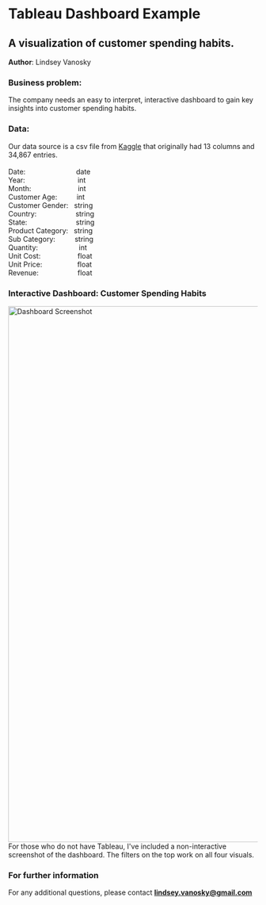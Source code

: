 # Tableau Dashboard Example
## A visualization of customer spending habits. 

**Author**: Lindsey Vanosky

### Business problem: 
The company needs an easy to interpret, interactive dashboard to gain key insights into customer spending habits. 

### Data:
Our data source is a csv file from [Kaggle](https://www.kaggle.com/datasets/thedevastator/analyzing-customer-spending-habits-to-improve-sa) that originally had 13 columns and 34,867 entries.  
  <br> Date:             &nbsp;&nbsp;&nbsp; &nbsp;&nbsp;&nbsp;&nbsp;&nbsp;&nbsp;&nbsp;&nbsp;&nbsp;&nbsp;&nbsp;&nbsp;&nbsp;&nbsp;  &nbsp;&nbsp;&nbsp;&nbsp; &nbsp;date 
  <br> Year:               &nbsp;&nbsp;&nbsp; &nbsp;&nbsp;&nbsp;&nbsp;&nbsp;&nbsp;&nbsp;&nbsp;&nbsp;&nbsp;&nbsp;&nbsp;&nbsp;&nbsp;&nbsp;&nbsp;&nbsp;&nbsp;&nbsp;&nbsp;&nbsp;  int 
  <br> Month:              &nbsp;&nbsp;&nbsp;&nbsp;&nbsp;&nbsp;&nbsp;&nbsp;&nbsp;&nbsp;&nbsp;&nbsp;&nbsp;&nbsp;&nbsp;&nbsp;&nbsp;&nbsp;&nbsp;&nbsp; &nbsp;  int 
  <br> Customer Age:       &nbsp;&nbsp;&nbsp;&nbsp;&nbsp;&nbsp;&nbsp;&nbsp;  int 
  <br> Customer Gender:      &nbsp; string 
  <br> Country:            &nbsp;&nbsp;&nbsp;&nbsp;&nbsp;&nbsp;&nbsp;&nbsp;&nbsp;&nbsp;&nbsp;&nbsp;&nbsp;&nbsp;&nbsp;&nbsp;&nbsp;&nbsp;  string 
  <br> State:              &nbsp;&nbsp;&nbsp;&nbsp;&nbsp;&nbsp;&nbsp;&nbsp;&nbsp;&nbsp;&nbsp;&nbsp;&nbsp;&nbsp;&nbsp;&nbsp;&nbsp;&nbsp;&nbsp;&nbsp;&nbsp; &nbsp;  string 
  <br> Product Category:    &nbsp;  string 
  <br> Sub Category:       &nbsp;&nbsp;&nbsp;&nbsp;&nbsp;&nbsp; &nbsp;  string 
  <br> Quantity:          &nbsp;&nbsp;&nbsp;&nbsp;&nbsp;&nbsp;&nbsp;&nbsp; &nbsp;&nbsp;&nbsp;&nbsp;&nbsp;&nbsp;&nbsp;&nbsp; &nbsp; int 
  <br> Unit Cost:         &nbsp;&nbsp;&nbsp;&nbsp;&nbsp;&nbsp;&nbsp;&nbsp;&nbsp;&nbsp;&nbsp;&nbsp;&nbsp;&nbsp;&nbsp;  &nbsp;  float
  <br> Unit Price:         &nbsp;&nbsp;&nbsp;&nbsp;&nbsp;&nbsp;&nbsp;&nbsp;&nbsp;&nbsp;&nbsp;&nbsp;&nbsp;&nbsp; &nbsp;  float
  <br> Revenue:            &nbsp;&nbsp;&nbsp;&nbsp;&nbsp;&nbsp;&nbsp;&nbsp;&nbsp;&nbsp;&nbsp;&nbsp;&nbsp;&nbsp;&nbsp;&nbsp; &nbsp; float 

### Interactive Dashboard: Customer Spending Habits
<img width="1081" alt="Dashboard Screenshot" src="https://user-images.githubusercontent.com/105459145/219794100-0d523232-f6fb-4c89-bad9-554b8f3c8a4a.png">
For those who do not have Tableau, I've included a non-interactive screenshot of the dashboard. The filters on the top work on all four visuals. 

### For further information
For any additional questions, please contact **lindsey.vanosky@gmail.com**
